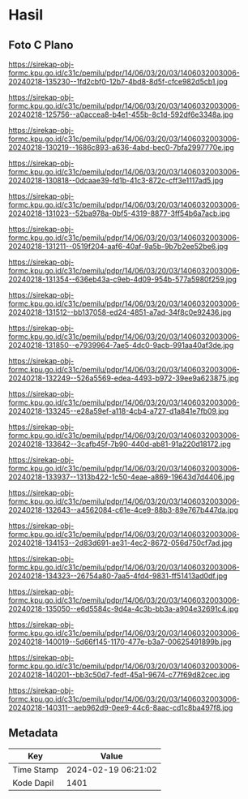 # Hasil

## Foto C Plano

https://sirekap-obj-formc.kpu.go.id/c31c/pemilu/pdpr/14/06/03/20/03/1406032003006-20240218-135230--1fd2cbf0-12b7-4bd8-8d5f-cfce982d5cb1.jpg

https://sirekap-obj-formc.kpu.go.id/c31c/pemilu/pdpr/14/06/03/20/03/1406032003006-20240218-125756--a0accea8-b4e1-455b-8c1d-592df6e3348a.jpg

https://sirekap-obj-formc.kpu.go.id/c31c/pemilu/pdpr/14/06/03/20/03/1406032003006-20240218-130219--1686c893-a636-4abd-bec0-7bfa2997770e.jpg

https://sirekap-obj-formc.kpu.go.id/c31c/pemilu/pdpr/14/06/03/20/03/1406032003006-20240218-130818--0dcaae39-fd1b-41c3-872c-cff3e1117ad5.jpg

https://sirekap-obj-formc.kpu.go.id/c31c/pemilu/pdpr/14/06/03/20/03/1406032003006-20240218-131023--52ba978a-0bf5-4319-8877-3ff54b6a7acb.jpg

https://sirekap-obj-formc.kpu.go.id/c31c/pemilu/pdpr/14/06/03/20/03/1406032003006-20240218-131211--0519f204-aaf6-40af-9a5b-9b7b2ee52be6.jpg

https://sirekap-obj-formc.kpu.go.id/c31c/pemilu/pdpr/14/06/03/20/03/1406032003006-20240218-131354--636eb43a-c9eb-4d09-954b-577a5980f259.jpg

https://sirekap-obj-formc.kpu.go.id/c31c/pemilu/pdpr/14/06/03/20/03/1406032003006-20240218-131512--bb137058-ed24-4851-a7ad-34f8c0e92436.jpg

https://sirekap-obj-formc.kpu.go.id/c31c/pemilu/pdpr/14/06/03/20/03/1406032003006-20240218-131850--e7939964-7ae5-4dc0-9acb-991aa40af3de.jpg

https://sirekap-obj-formc.kpu.go.id/c31c/pemilu/pdpr/14/06/03/20/03/1406032003006-20240218-132249--526a5569-edea-4493-b972-39ee9a623875.jpg

https://sirekap-obj-formc.kpu.go.id/c31c/pemilu/pdpr/14/06/03/20/03/1406032003006-20240218-133245--e28a59ef-a118-4cb4-a727-d1a841e7fb09.jpg

https://sirekap-obj-formc.kpu.go.id/c31c/pemilu/pdpr/14/06/03/20/03/1406032003006-20240218-133642--3cafb45f-7b90-440d-ab81-91a220d18172.jpg

https://sirekap-obj-formc.kpu.go.id/c31c/pemilu/pdpr/14/06/03/20/03/1406032003006-20240218-133937--1313b422-1c50-4eae-a869-19643d7d4406.jpg

https://sirekap-obj-formc.kpu.go.id/c31c/pemilu/pdpr/14/06/03/20/03/1406032003006-20240218-132643--a4562084-c61e-4ce9-88b3-89e767b447da.jpg

https://sirekap-obj-formc.kpu.go.id/c31c/pemilu/pdpr/14/06/03/20/03/1406032003006-20240218-134153--2d83d691-ae31-4ec2-8672-056d750cf7ad.jpg

https://sirekap-obj-formc.kpu.go.id/c31c/pemilu/pdpr/14/06/03/20/03/1406032003006-20240218-134323--26754a80-7aa5-4fd4-9831-ff51413ad0df.jpg

https://sirekap-obj-formc.kpu.go.id/c31c/pemilu/pdpr/14/06/03/20/03/1406032003006-20240218-135050--e6d5584c-9d4a-4c3b-bb3a-a904e32691c4.jpg

https://sirekap-obj-formc.kpu.go.id/c31c/pemilu/pdpr/14/06/03/20/03/1406032003006-20240218-140019--5d66f145-1170-477e-b3a7-00625491899b.jpg

https://sirekap-obj-formc.kpu.go.id/c31c/pemilu/pdpr/14/06/03/20/03/1406032003006-20240218-140201--bb3c50d7-fedf-45a1-9674-c77f69d82cec.jpg

https://sirekap-obj-formc.kpu.go.id/c31c/pemilu/pdpr/14/06/03/20/03/1406032003006-20240218-140311--aeb962d9-0ee9-44c6-8aac-cd1c8ba497f8.jpg


## Metadata

| Key        | Value               |
| ---------- | ------------------- |
| Time Stamp | 2024-02-19 06:21:02 |
| Kode Dapil | 1401                |



